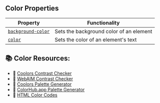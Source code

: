 ## Color Properties

|Property        |Functionality                                                                                                 |
|----------------|--------------------------------------------------------------------------------------------------------------|
|[`background-color`](https://developer.mozilla.org/en-US/docs/Web/CSS/background-color)|Sets the background color of an element|
|[`color`](https://developer.mozilla.org/en-US/docs/Web/CSS/color)|Sets the color of an element's text                          |

## 📚 Color Resources: 
- 🔗 [Coolors Contrast Checker](https://coolors.co/contrast-checker/112a46-acc8e5)
- 🔗 [WebAIM Contrast Checker](https://webaim.org/resources/contrastchecker/)
- 🔗 [Coolors Palette Generator](https://coolors.co/)
- 🔗 [ColorHub.app Palette Generator](https://colorhub.app/)
- 🔗 [HTML Color Codes](https://htmlcolorcodes.com/)
